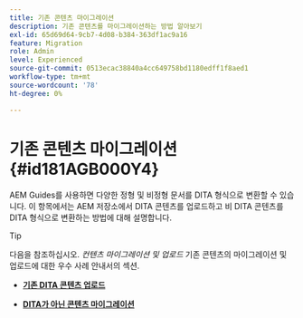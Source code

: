 ```yaml
---
title: 기존 콘텐츠 마이그레이션
description: 기존 콘텐츠를 마이그레이션하는 방법 알아보기
exl-id: 65d69d64-9cb7-4d08-b384-363df1ac9a16
feature: Migration
role: Admin
level: Experienced
source-git-commit: 0513ecac38840a4cc649758bd1180edff1f8aed1
workflow-type: tm+mt
source-wordcount: '78'
ht-degree: 0%

---
```


# 기존 콘텐츠 마이그레이션 {#id181AGB000Y4}

AEM Guides를 사용하면 다양한 정형 및 비정형 문서를 DITA 형식으로 변환할 수 있습니다. 이 항목에서는 AEM 저장소에서 DITA 콘텐츠를 업로드하고 비 DITA 콘텐츠를 DITA 형식으로 변환하는 방법에 대해 설명합니다.

>[!TIP]
>
> 다음을 참조하십시오. *컨텐츠 마이그레이션 및 업로드* 기존 콘텐츠의 마이그레이션 및 업로드에 대한 우수 사례 안내서의 섹션.

- **[기존 DITA 콘텐츠 업로드](migrate-content-upload-existing-dita-content.md)**

- **[DITA가 아닌 콘텐츠 마이그레이션](migrate-content-non-dita.md)**

